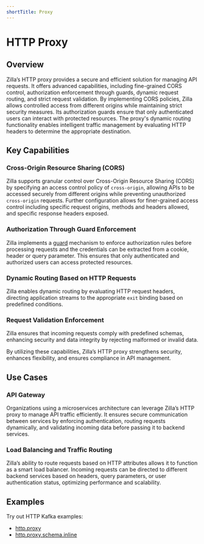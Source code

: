 ```yaml
---
shortTitle: Proxy
---
```


# HTTP Proxy

## Overview

Zilla’s HTTP proxy provides a secure and efficient solution for managing API requests. It offers advanced capabilities, including fine-grained CORS control, authorization enforcement through guards, dynamic request routing, and strict request validation. By implementing CORS policies, Zilla allows controlled access from different origins while maintaining strict security measures. Its authorization guards ensure that only authenticated users can interact with protected resources. The proxy's dynamic routing functionality enables intelligent traffic management by evaluating HTTP headers to determine the appropriate destination.

## Key Capabilities

### Cross-Origin Resource Sharing (CORS)

Zilla supports granular control over Cross-Origin Resource Sharing (CORS) by specifying an access control policy of `cross-origin`, allowing APIs to be accessed securely from different origins while preventing unauthorized `cross-origin` requests. Further configuration allows for finer-grained access control including specific request origins, methods and headers allowed, and specific response headers exposed.

### Authorization Through Guard Enforcement

Zilla implements a [guard](../../../reference/config/overview.html#guards) mechanism to enforce authorization rules before processing requests and the credentials can be extracted from a cookie, header or query parameter. This ensures that only authenticated and authorized users can access protected resources.

### Dynamic Routing Based on HTTP Requests

Zilla enables dynamic routing by evaluating HTTP request headers, directing application streams to the appropriate `exit` binding based on predefined conditions.

### Request Validation Enforcement

Zilla ensures that incoming requests comply with predefined schemas, enhancing security and data integrity by rejecting malformed or invalid data.

By utilizing these capabilities, Zilla’s HTTP proxy strengthens security, enhances flexibility, and ensures compliance in API management.

## Use Cases

### API Gateway

Organizations using a microservices architecture can leverage Zilla’s HTTP proxy to manage API traffic efficiently. It ensures secure communication between services by enforcing authentication, routing requests dynamically, and validating incoming data before passing it to backend services.

### Load Balancing and Traffic Routing

Zilla’s ability to route requests based on HTTP attributes allows it to function as a smart load balancer. Incoming requests can be directed to different backend services based on headers, query parameters, or user authentication status, optimizing performance and scalability.

## Examples

Try out HTTP Kafka examples:

- [http.proxy](https://github.com/aklivity/zilla-examples/tree/main/http.proxy)
- [http.proxy.schema.inline](https://github.com/aklivity/zilla-examples/tree/main/http.proxy.schema.inline)